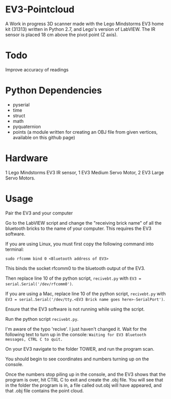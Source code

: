 # EV3-Pointcloud
A Work in progress 3D scanner made with the Lego Mindstorms EV3 home kit (31313) written in Python 2.7, and Lego's version of LabVIEW. The IR sensor is placed 18 cm above the pivot point (Z axis).

# Todo
Improve accuracy of readings

# Python Dependencies
* pyserial
* time
* struct
* math
* pyquaternion
* points (a module written for creating an OBJ file from given vertices, available on this github page)

# Hardware
1 Lego Mindstorms EV3 IR sensor, 1 EV3 Medium Servo Motor, 2 EV3 Large Servo Motors.

# Usage
Pair the EV3 and your computer

Go to the LabVIEW script and change the "receiving brick name" of all the bluetooth bricks to the name of your computer. This requires the EV3 software.

If you are using Linux, you must first copy the following command into terminal:
```
sudo rfcomm bind 0 <Bluetooth address of EV3>
```
This binds the socket rfcomm0 to the bluetooth output of the EV3.

Then replace line 10 of the python script, ```recivebt.py``` with ```EV3 = serial.Serial('/dev/rfcomm0')```.

If you are using a Mac, replace line 10 of the python script, ```recivebt.py``` with 
```EV3 = serial.Serial('/dev/tty.<EV3 Brick name goes here>-SerialPort')```.

Ensure that the EV3 software is not running while using the script.

Run the python script ```recivebt.py```.

I'm aware of the typo 'recive'. I just haven't changed it.
Wait for the following text to turn up in the console:
```Waiting for EV3 Bluetooth messages, CTRL C to quit.```

On your EV3 navigate to the folder TOWER, and run the program scan.

You should begin to see coordinates and numbers turning up on the console.

Once the numbers stop piling up in the console, and the EV3 shows that the program is over, hit CTRL C to exit and create the .obj file. You will see that in the folder the program is in, a file called out.obj will have appeared, and that .obj file contains the point cloud. 

